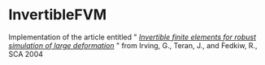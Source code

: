 # InvertibleFVM

Implementation of the article entitled " [_Invertible finite elements for robust simulation of large deformation_](https://www.math.ucla.edu/~jteran/papers/ITF04.pdf) "
from Irving, G., Teran, J., and Fedkiw, R., SCA 2004
